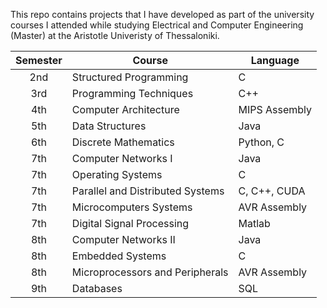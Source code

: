 This repo contains projects that I have developed as part of the university courses I attended while studying Electrical and Computer Engineering (Master) at the Aristotle Univeristy of Thessaloniki.


| Semester | Course                           | Language      |
| :------: | -------------------------------- | ------------- |
| 2nd      | Structured Programming           | C             |
| 3rd      | Programming Techniques           | C++           |
| 4th      | Computer Architecture            | MIPS Assembly |
| 5th      | Data Structures                  | Java          |
| 6th      | Discrete Mathematics             | Python, C     |
| 7th      | Computer Networks I              | Java          |
| 7th      | Operating Systems                | C             |
| 7th      | Parallel and Distributed Systems | C, C++, CUDA  |
| 7th      | Microcomputers Systems           | AVR Assembly  |
| 7th      | Digital Signal Processing        | Matlab        |
| 8th      | Computer Networks II             | Java          |
| 8th      | Embedded Systems                 | C             |
| 8th      | Microprocessors and Peripherals  | AVR Assembly  |
| 9th      | Databases                        | SQL           |
